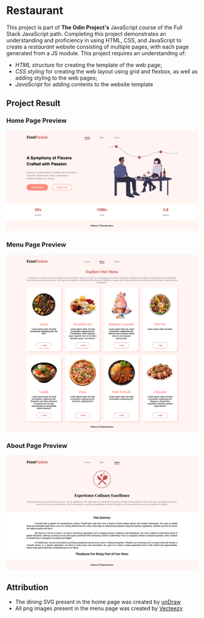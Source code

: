 # Restaurant

This project is part of **The Odin Project's** JavaScript course of the Full Stack JavaScript path. Completing this project demonstrates an understanding and proficiency in using HTML, CSS, and JavaScript to create a *restaurant* website consisting of multiple pages, with each page generated from a JS module. This project requires an understanding of:

- *HTML structure* for creating the template of the web page;
- *CSS styling* for creating the web layout using grid and flexbox, as well as adding styling to the web pages;
- *JavaScript* for adding contents to the website template

## Project Result

### Home Page Preview
![A preview of the restaurant home page](static/restaurant-home-page.png)

### Menu Page Preview
![A preview of the restaurant menu page](static/restaurant-menu-page.png)

### About Page Preview
![A preview of the restaurant menu page](static/restaurant-about-page.png)

## Attribution

- The dining SVG present in the home page was created by [unDraw](https://undraw.co/illustrations)
- All png images present in the menu page was created by [Vecteezy](https://www.vecteezy.com/)